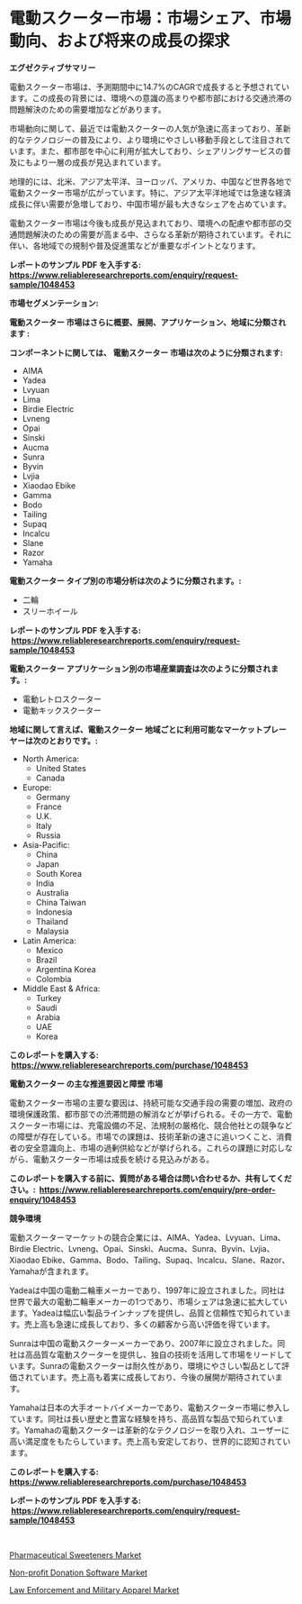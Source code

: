 <p><h1>電動スクーター市場：市場シェア、市場動向、および将来の成長の探求</h1></p><p><strong>エグゼクティブサマリー</strong></p>
<p><p>電動スクーター市場は、予測期間中に14.7%のCAGRで成長すると予想されています。この成長の背景には、環境への意識の高まりや都市部における交通渋滞の問題解決のための需要増加などがあります。</p><p>市場動向に関して、最近では電動スクーターの人気が急速に高まっており、革新的なテクノロジーの普及により、より環境にやさしい移動手段として注目されています。また、都市部を中心に利用が拡大しており、シェアリングサービスの普及にもより一層の成長が見込まれています。</p><p>地理的には、北米、アジア太平洋、ヨーロッパ、アメリカ、中国など世界各地で電動スクーター市場が広がっています。特に、アジア太平洋地域では急速な経済成長に伴い需要が急増しており、中国市場が最も大きなシェアを占めています。</p><p>電動スクーター市場は今後も成長が見込まれており、環境への配慮や都市部の交通問題解決のための需要が高まる中、さらなる革新が期待されています。それに伴い、各地域での規制や普及促進策などが重要なポイントとなります。</p></p>
<p><strong>レポートのサンプル PDF を入手する: <a href="https://www.reliableresearchreports.com/enquiry/request-sample/1048453">https://www.reliableresearchreports.com/enquiry/request-sample/1048453</a></strong></p>
<p><strong>市場セグメンテーション:</strong></p>
<p><strong> 電動スクーター 市場はさらに概要、展開、アプリケーション、地域に分類されます :</strong></p>
<p><strong>コンポーネントに関しては、 電動スクーター 市場は次のように分類されます: &nbsp;</strong></p>
<p><ul><li>AIMA</li><li>Yadea</li><li>Lvyuan</li><li>Lima</li><li>Birdie Electric</li><li>Lvneng</li><li>Opai</li><li>Sinski</li><li>Aucma</li><li>Sunra</li><li>Byvin</li><li>Lvjia</li><li>Xiaodao Ebike</li><li>Gamma</li><li>Bodo</li><li>Tailing</li><li>Supaq</li><li>Incalcu</li><li>Slane</li><li>Razor</li><li>Yamaha</li></ul></p>
<p><strong> 電動スクーター タイプ別の市場分析は次のように分類されます。:</strong></p>
<p><ul><li>二輪</li><li>スリーホイール</li></ul></p>
<p><strong>レポートのサンプル PDF を入手する: &nbsp;<a href="https://www.reliableresearchreports.com/enquiry/request-sample/1048453">https://www.reliableresearchreports.com/enquiry/request-sample/1048453</a></strong></p>
<p><strong> 電動スクーター アプリケーション別の市場産業調査は次のように分類されます。:</strong></p>
<p><ul><li>電動レトロスクーター</li><li>電動キックスクーター</li></ul></p>
<p><strong>地域に関して言えば、電動スクーター 地域ごとに利用可能なマーケットプレーヤーは次のとおりです。:</strong></p>
<p><ul>
    <li>
        North America:
        <ul>
            <li>United States</li>
            <li>Canada</li>
        </ul>
    </li>
    <li>
        Europe:
        <ul>
            <li>Germany</li>
            <li>France</li>
            <li>U.K.</li>
            <li>Italy</li>
            <li>Russia</li>
        </ul>
    </li>
    <li>
        Asia-Pacific:
        <ul>
            <li>China</li>
            <li>Japan</li>
            <li>South Korea</li>
            <li>India</li>
            <li>Australia</li>
            <li>China Taiwan</li>
            <li>Indonesia</li>
            <li>Thailand</li>
            <li>Malaysia</li>
        </ul>
    </li>
    <li>
        Latin America:
        <ul>
            <li>Mexico</li>
            <li>Brazil</li>
            <li>Argentina Korea</li>
            <li>Colombia</li>
        </ul>
    </li>
    <li>
        Middle East & Africa:
        <ul>
            <li>Turkey</li>
            <li>Saudi</li>
            <li>Arabia</li>
            <li>UAE</li>
            <li>Korea</li>
        </ul>
    </li>
    </ul></p>
<p><strong>このレポートを購入する: &nbsp;<a href="https://www.reliableresearchreports.com/purchase/1048453">https://www.reliableresearchreports.com/purchase/1048453</a></strong></p>
<p><strong>電動スクーター の主な推進要因と障壁 市場</strong></p>
<p><p>電動スクーター市場の主要な要因は、持続可能な交通手段の需要の増加、政府の環境保護政策、都市部での渋滞問題の解消などが挙げられる。その一方で、電動スクーター市場には、充電設備の不足、法規制の厳格化、競合他社との競争などの障壁が存在している。市場での課題は、技術革新の速さに追いつくこと、消費者の安全意識向上、市場の過剰供給などが挙げられる。これらの課題に対応しながら、電動スクーター市場は成長を続ける見込みがある。</p></p>
<p><strong>このレポートを購入する前に、質問がある場合は問い合わせるか、共有してください。:&nbsp; <a href="https://www.reliableresearchreports.com/enquiry/pre-order-enquiry/1048453">https://www.reliableresearchreports.com/enquiry/pre-order-enquiry/1048453</a></strong></p>
<p><strong>競争環境</strong></p>
<p><p>電動スクーターマーケットの競合企業には、AIMA、Yadea、Lvyuan、Lima、Birdie Electric、Lvneng、Opai、Sinski、Aucma、Sunra、Byvin、Lvjia、Xiaodao Ebike、Gamma、Bodo、Tailing、Supaq、Incalcu、Slane、Razor、Yamahaが含まれます。</p><p>Yadeaは中国の電動二輪車メーカーであり、1997年に設立されました。同社は世界で最大の電動二輪車メーカーの1つであり、市場シェアは急速に拡大しています。Yadeaは幅広い製品ラインナップを提供し、品質と信頼性で知られています。売上高も急速に成長しており、多くの顧客から高い評価を得ています。</p><p>Sunraは中国の電動スクーターメーカーであり、2007年に設立されました。同社は高品質な電動スクーターを提供し、独自の技術を活用して市場をリードしています。Sunraの電動スクーターは耐久性があり、環境にやさしい製品として評価されています。売上高も着実に成長しており、今後の展開が期待されています。</p><p>Yamahaは日本の大手オートバイメーカーであり、電動スクーター市場に参入しています。同社は長い歴史と豊富な経験を持ち、高品質な製品で知られています。Yamahaの電動スクーターは革新的なテクノロジーを取り入れ、ユーザーに高い満足度をもたらしています。売上高も安定しており、世界的に認知されています。</p></p>
<p><strong>このレポートを購入する: &nbsp; <a href="https://www.reliableresearchreports.com/purchase/1048453">https://www.reliableresearchreports.com/purchase/1048453</a></strong></p>
<p><strong>レポートのサンプル PDF を入手する: &nbsp;<a href="https://www.reliableresearchreports.com/enquiry/request-sample/1048453">https://www.reliableresearchreports.com/enquiry/request-sample/1048453</a></strong><strong></strong></p>
<p>&nbsp;</p>
<p><p><a href="https://github.com/Alonsoolds3wq1d81czn8rbol/Market-Research-Report-List-1/blob/main/pharmaceutical-sweeteners-market.md">Pharmaceutical Sweeteners Market</a></p><p><a href="https://boundless-drawbridge-702.notion.site/Non-profit-Donation-Software-Market-Provides-a-Comprehensive-Analysis-Including-a-Macro-Overview-of--a5f28459bca64e1a9c6a9544f16cd084">Non-profit Donation Software Market</a></p><p><a href="https://natural-crush-b99.notion.site/Insights-into-Law-Enforcement-and-Military-Apparel-Market-Size-Analysing-Market-Share-Trends-and--27fbd3bd11cc4ff2bd1a481e8d4f93cd">Law Enforcement and Military Apparel Market</a></p></p>